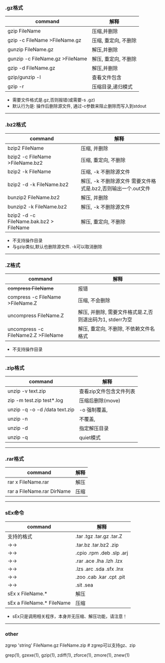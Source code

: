 ### .gz格式 
command                         | 解释
---                             | ---
gzip FileName                   | 压缩,并删除
gzip   -c FileName >FileName.gz   | 压缩, 重定向, 不删除
gunzip FileName.gz              | 解压,并删除
gunzip -c FileName.gz >FileName | 解压, 重定向, 不删除
gzip -d FileName.gz             | 解压,并删除 
gzip/gunzip -l                  | 查看文件包含
gzip -r                         | 压缩目录,递归模式

- 需要文件格式是.gz,否则报错(或需要-s .gz)  
- 默认行为是:  操作后删除源文件, 通过-c参数来阻止删除而写入到stdout

---
### .bz2格式
command                         | 解释
---                             | ---
bzip2  FileName                 |压缩, 并删除
bzip2 -c FileName >FileName.bz2 |压缩, 重定向, 不删除
bzip2 -k FileName               |压缩, -k 不删除源文件
bzip2 -d -k FileName.bz2        |解压, -k 不删除源文件  需要文件格式是.bz2,否则输出一个.out文件
bunzip2 FileName.bz2            |解压, 并删除
bunzip2  -k FileName.bz2        |解压, -k 不删除源文件
bzip2 -d -c FileName.bak.bz2   > FileName    |解压, 重定向, 不删除

- 不支持操作目录
- 与gzip类似,默认也删除源文件.  -k可以取消删除

---
### .Z格式

command                          | 解释
---                              | ---
~~compress FileName~~            | 报错
compress -c FileName >FileName.Z |压缩, 不会删除
uncompress FileName.Z            |解压, 并删除,  需要文件格式是.Z,否则退出码为1, stderr为空
uncompress  -c  FileName2.Z    >FileName    |解压, 重定向, 不删除, 不依赖文件名格式

- 不支持操作目录


---
### .zip格式
command                          | 解释
---                              | ---
unzip -v text.zip                | 查看zip文件包含文件列表
zip -m  test.zip test*.log       | 压缩后删除(move)
unzip -q -o -d /data  text.zip   | -o 强制覆盖, 
unzip -n                         | 不覆盖, 
unzip -d                         | 指定解压目录 
unzip -q                         | quiet模式

---
### .rar格式
command                          | 解释
---                              | ---
rar x FileName.rar               |解压
rar a FileName.rar DirName       |压缩


---
### sEx命令
command                          | 解释
---                              | ---
支持的格式                |.tar .tgz .tar.gz .tar.Z 
→→                       |.tar.bz .tar.bz2 .zip 
→→                       |.cpio .rpm .deb .slp .arj 
→→                       |.rar .ace .lha .lzh .lzx 
→→　　　　　　　       　 |.lzs .arc .sda .sfx .lnx 
→→                       |.zoo .cab .kar .cpt .pit 
→→                       |.sit .sea
sEx x FileName.*         |解压
sEx a FileName.* FileName|压缩

- sEx只是调用相关程序，本身并无压缩、解压功能，请注意！


---
### other
zgrep 'string' FileName.gz FileName.zip  # zgrep可以支持gz、zip

grep(1), gzexe(1), gzip(1), zdiff(1), zforce(1), zmore(1), znew(1)
